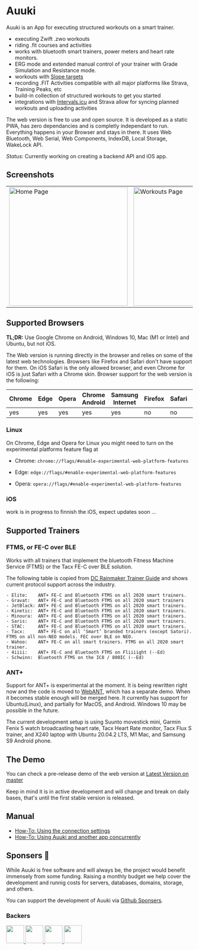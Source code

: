 # Auuki

Auuki is an App for executing structured workouts on a smart trainer.

- executing Zwift .zwo workouts
- riding .fit courses and activities
- works with bluetooth smart trainers, power meters and heart rate monitors.
- ERG mode and extended manual control of your trainer with Grade Simulation and Resistance mode.
- workouts with [Slope targets](https://github.com/dvmarinoff/Auuki/wiki/Slope-target-for-workout-intervals)
- recording .FIT Activities compatible with all major platforms like Strava, Training Peaks, etc
- build-in collection of structured workouts to get you started
- integrations with [Intervals.icu](https://intervals.icu/) and Strava allow for syncing planned workouts and uploading activities

The web version is free to use and open source. It is developed as a static PWA, has zero dependancies and is completly independant to run.
Everything happens in your Browser and stays in there. It uses Web Bluetooth, Web Serial, Web Components, IndexDB, Local Storage, WakeLock API.

_Status_: Currently working on creating a backend API and iOS app.

## Screenshots

<table>
  <tr>
     <td>
       <img alt="Home Page" width="320px" src="doc/images/home-page.jpg" />
     </td>
     <td>
       <img alt="Workouts Page" width="320px" src="doc/images/workouts-page.jpg" />
     </td>
     <td>
       <img alt="Settings-page" width="320px" src="doc/images/settings-page.jpg" />
     </td>
  </tr>
</table>

## Supported Browsers

**TL;DR:** Use Google Chrome on Android, Windows 10, Mac (M1 or Intel) and Ubuntu, but not iOS.

The Web version is running directly in the browser and relies on some of the latest web technologies. Browsers like Firefox and Safari don't have support for them. On iOS Safari is the only allowed browser, and even Chrome for iOS is just Safari with a Chrome skin. Browser support for the web version is the following:

| Chrome | Edge | Opera | Chrome Android | Samsung Internet | Firefox | Safari | Safari iOS | Chrome iOS |
|--------|------|-------|----------------|------------------|---------|--------|------------|------------|
| yes    | yes  | yes   | yes            | yes              | no      | no     | no         | no         |


### Linux
On Chrome, Edge and Opera for Linux you might need to turn on the experimental platforms feature flag at

- Chrome: `chrome://flags/#enable-experimental-web-platform-features`

- Edge: `edge://flags/#enable-experimental-web-platform-features`

- Opera: `opera://flags/#enable-experimental-web-platform-features`

### iOS
work is in progress to finnish the iOS, expect updates soon ...



## Supported Trainers

### FTMS, or FE-C over BLE

Works with all trainers that implement the bluetooth Fitness Machine Service (FTMS) or the Tacx FE-C over BLE solution.

The following table is copied from [DC Rainmaker Trainer Guide](https://www.dcrainmaker.com/2020/11/smart-cycle-trainer-recommendations-guide-winter.html/#technical-considerations) and shows current protocol support across the industry.

```
- Elite:    ANT+ FE-C and Bluetooth FTMS on all 2020 smart trainers.
- Gravat:   ANT+ FE-C and Bluetooth FTMS on all 2020 smart trainers
- JetBlack: ANT+ FE-C and Bluetooth FTMS on all 2020 smart trainers.
- Kinetic:  ANT+ FE-C and Bluetooth FTMS on all 2020 smart trainers.
- Minoura:  ANT+ FE-C and Bluetooth FTMS on all 2020 smart trainers.
- Saris:    ANT+ FE-C and Bluetooth FTMS on all 2020 smart trainers.
- STAC:     ANT+ FE-C and Bluetooth FTMS on all 2020 smart trainers.
- Tacx:     ANT+ FE-C on all ‘Smart’ branded trainers (except Satori). FTMS on all non-NEO models. FEC over BLE on NEO.
- Wahoo:    ANT+ FE-C on all smart trainers. FTMS on all 2020 smart trainer.
- 4iiii:    ANT+ FE-C and Bluetooth FTMS on Fliiiight (--Ed)
- Schwinn:  Bluetooth FTMS on the IC8 / 800IC (--Ed)
```

### ANT+

Support for ANT+ is experimental at the moment. It is being rewritten right now and the code is moved to [WebANT](https://github.com/dvmarinoff/WebANT), which has a separate demo. When it becomes stable enough will be merged here. It currently has support for Ubuntu(Linux), and partially for MacOS, and Android. Windows 10 may be possible in the future.


The current development setup is using Suunto movestick mini, Garmin Fenix 5 watch broadcasting heart rate,
Tacx Heart Rate monitor, Tacx Flux S trainer, and X240 laptop with Ubuntu 20.04.2 LTS, M1 Mac, and Samsung S9 Android phone.

## The Demo
You can check a pre-release demo of the web version at
[Latest Version on master](https://auuki.com)

Keep in mind it is in active development and will change and break on daily bases, that's until the first stable version is released.

## Manual

- [How-To: Using the connection settings](https://github.com/dvmarinoff/Auuki/discussions/91)
- [How-To: Using Auuki and another app concurrently](https://github.com/dvmarinoff/Auuki/discussions/101)

<!-- sponsors -->
## Sponsers 💖

While Auuki is free software and will always be, the project would benefit immensely from some funding. Raising a monthly budget we help cover the development and runnig costs for servers, databases, domains, storage, and others.

You can support the development of Auuki via [Github Sponsers](https://github.com/sponsors/dvmarinoff).

### Backers
<div>
    <a href="https://github.com/KlausMu" target="_blank">
        <img style="display: inline-block;" src="https://avatars.githubusercontent.com/u/14290221?v=4" width="48" height="48" />
    </a>
    <a href="https://github.com/TClin76" target="_blank">
        <img style="display: inline-block;" src="https://avatars.githubusercontent.com/u/96434118?v=4" width="48" height="48" />
    </a>
    <a href="https://github.com/fvolcic" target="_blank">
        <img style="display: inline-block;" src="https://avatars.githubusercontent.com/u/59806465?s=64&v=4" width="48" height="48" />
    </a>
    <a href="https://github.com/napfbike" target="_blank">
        <img style="display: inline-block;" src=https://avatars.githubusercontent.com/u/192727271?v=4"" width="48" height="48" />
    </a>
</div>
<!-- sponsors -->

